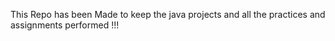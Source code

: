 This Repo has been Made to keep the java projects and all the practices and assignments performed !!!
